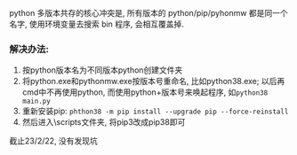 python 多版本共存的核心冲突是, 所有版本的 python/pip/pyhonmw 都是同一个名字, 使用环境变量去搜索 bin 程序, 会相互覆盖掉.

### 解决办法:

1. 按python版本名为不同版本python创建文件夹
2. 将python.exe和pythonmw.exe按版本号重命名, 比如python38.exe; 以后再cmd中不再使用python, 而使用python+版本号来唤起程序, 如`python38 main.py`
3. 重新安装pip: `phthon38 -m pip install --upgrade pip --force-reinstall`
4. 然后进入\scripts文件夹, 将pip3改成pip38即可

截止23/2/22, 没有发现坑